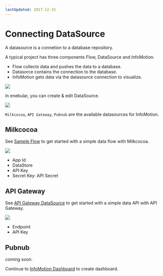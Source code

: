 ```yaml
---
lastUpdated: 2017-12-15
---
```


# Connecting DataSource

A datasource is a connetion to a database repository.
	
A typical project has three components Flow, DataSource and InfoMotion. 
- Flow collects data and pushes the data to a database.
- Datasorce contains the connection to the database.
- InfoMotion gets data via the datasource connection to visualize.

![](/_asset/images/enebular-developers-aboutdatasource.png)

In enebular, you can create & edit DataSource.

![](/_asset/images/enebular-developers-datasource.png)

`Milkcocoa`, `API Gateway`, `Pubnub` are the available datasources for InfoMotion.

## Milkcocoa

See [Sample Flow](../Flow/FlowExampleMilkcocoa.md) to get started with a simple data flow with Milkcocoa.

![](/_asset/images/InfoMotion/enebular-developers-datasource2.png)

* App Id
* DataStore
* API Key
* Secret Key: API Secret

## API Gateway

See [API Gateway DataSource](./DatasourceAPIGateway.md) to get started with a simple data API with API Gateway.

![](/_asset/images/InfoMotion/enebular-developers-datasource-apigateway.png)

* Endpoint
* API Key

## Pubnub

coming soon.

Continue to [InfoMotion Dashboard](./CreateInfoMotion.md) to create dashboard.
